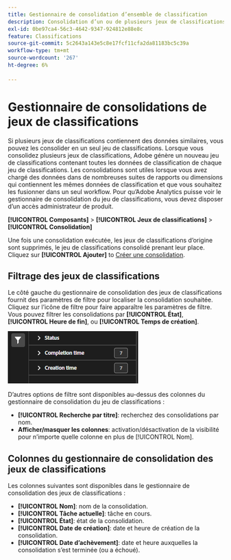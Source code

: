 ```yaml
---
title: Gestionnaire de consolidation d’ensemble de classification
description: Consolidation d’un ou de plusieurs jeux de classifications dans un seul jeu de classifications.
exl-id: 0be97ca4-56c3-4642-9347-924812e88e8c
feature: Classifications
source-git-commit: 5c2643a143e5c8e17fcf11cfa2da81183bc5c39a
workflow-type: tm+mt
source-wordcount: '267'
ht-degree: 6%

---
```


# Gestionnaire de consolidations de jeux de classifications

Si plusieurs jeux de classifications contiennent des données similaires, vous pouvez les consolider en un seul jeu de classifications. Lorsque vous consolidez plusieurs jeux de classifications, Adobe génère un nouveau jeu de classifications contenant toutes les données de classification de chaque jeu de classifications. Les consolidations sont utiles lorsque vous avez chargé des données dans de nombreuses suites de rapports ou dimensions qui contiennent les mêmes données de classification et que vous souhaitez les fusionner dans un seul workflow. Pour qu’Adobe Analytics puisse voir le gestionnaire de consolidation du jeu de classifications, vous devez disposer d’un accès administrateur de produit.

**[!UICONTROL Composants]** > **[!UICONTROL Jeux de classifications]** > **[!UICONTROL Consolidation]**

Une fois une consolidation exécutée, les jeux de classifications d’origine sont supprimés, le jeu de classifications consolidé prenant leur place. Cliquez sur **[!UICONTROL Ajouter]** to [Créer une consolidation](process.md).

## Filtrage des jeux de classifications

Le côté gauche du gestionnaire de consolidation des jeux de classifications fournit des paramètres de filtre pour localiser la consolidation souhaitée. Cliquez sur l’icône de filtre pour faire apparaître les paramètres de filtre. Vous pouvez filtrer les consolidations par **[!UICONTROL État]**, **[!UICONTROL Heure de fin]**, ou **[!UICONTROL Temps de création]**.

![Filtres de consolidation des jeux de classifications](../../assets/classification-set-consolidation-filters.png)

D’autres options de filtre sont disponibles au-dessus des colonnes du gestionnaire de consolidation du jeu de classifications :

* **[!UICONTROL Recherche par titre]**: recherchez des consolidations par nom.
* **Afficher/masquer les colonnes**: activation/désactivation de la visibilité pour n’importe quelle colonne en plus de [!UICONTROL Nom].

## Colonnes du gestionnaire de consolidation des jeux de classifications

Les colonnes suivantes sont disponibles dans le gestionnaire de consolidation des jeux de classifications :

* **[!UICONTROL Nom]**: nom de la consolidation.
* **[!UICONTROL Tâche actuelle]**: tâche en cours. <!-- todo: better description -->
* **[!UICONTROL État]**: état de la consolidation. <!-- todo: get list of possible statuses -->
* **[!UICONTROL Date de création]**: date et heure de création de la consolidation.
* **[!UICONTROL Date d’achèvement]**: date et heure auxquelles la consolidation s’est terminée (ou a échoué).
